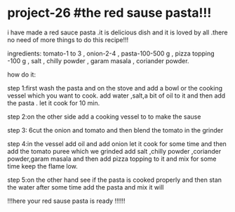 # project-26  #the red sause pasta!!!

i have made a red sauce pasta 
.it is delicious dish and it is loved by all
.there no need of more things to do this recipe!!!

ingredients:
tomato-1 to 3 , 
onion-2-4 , 
pasta-100-500 g , 
pizza topping -100 g , 
salt , 
chilly powder , 
garam masala , 
coriander powder.

how do it:

step 1:first wash the pasta and on the stove and add a bowl or the cooking vessel which you want to cook.
add water ,salt,a bit of oil to it and then add the pasta .
let it cook for 10 min.

step 2:on the other side add a cooking vessel to to make the sause 

step 3: 6cut the onion and tomato and then blend the tomato in the grinder 

step 4:in the vessel add oil and add onion let it cook for some time 
and then add the tomato puree which we grinded 
add salt ,chilly powder ,coriander powder,garam masala and then add pizza topping to it 
and mix for some time keep the flame low.

step 5:on the other hand see if the pasta is cooked properly 
and then stan the water after some time add the pasta and mix it will 

   !!!here your red sause pasta is ready !!!!!!


